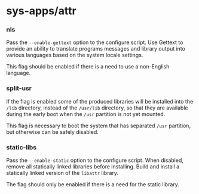# sys-apps/attr

### nls
Pass the `--enable-gettext` option to the configure script. Use Gettext to provide an ability to translate programs messages and library output into various languages based on the system locale settings.

This flag should be enabled if there is a need to use a non-English language.

### split-usr
If the flag is enabled some of the produced libraries will be installed into the `/lib` directory, instead of the `/usr/lib` directory, so that they are available during the early boot when the `/usr` partition is not yet mounted.

This flag is necessary to boot the system that has separated `/usr` partition, but otherwise can be safely disabled.

### static-libs
Pass the `--enable-static` option to the configure script. When disabled, remove all statically linked libraries before installing. Build and install a statically linked version of the `libattr` library.

The flag should only be enabled if there is a need for the static library.

